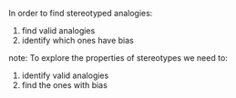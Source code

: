 In order to find stereotyped analogies:

1. find valid analogies
1. identify which ones have bias

note:
To explore the properties of stereotypes we need to:

1. identify valid analogies
2. find the ones with bias
